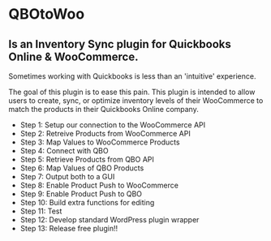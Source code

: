 # QBOtoWoo

## Is an Inventory Sync plugin for Quickbooks Online & WooCommerce.

Sometimes working with Quickbooks is less than an 'intuitive' experience.  

The goal of this plugin is to ease this pain.  This plugin is intended to allow users to create, sync, or optimize inventory levels of their WooCommerce to match the products in their Quickbooks Online company. 
<ul>
    <li>
    Step 1: Setup our connection to the WooCommerce API
    </li>
    <li>
    Step 2: Retreive Products from WooCommerce API
    </li>
    <li>
    Step 3: Map Values to WooCommerce Products
    </li>
    <li>
    Step 4: Connect with QBO
    </li>
    <li>
    Step 5: Retrieve Products from QBO API
    </li>
    <li>
    Step 6: Map Values of QBO Products
    </li>
    <li>
    Step 7: Output both to a GUI
    </li>
    <li>
    Step 8: Enable Product Push to WooCommerce
    </li>
    <li>
    Step 9: Enable Product Push to QBO 
    </li>
    <li>
    Step 10:  Build extra functions for editing
    </li>
    <li>
    Step 11: Test
    </li>
    <li>
    Step 12: Develop standard WordPress plugin wrapper
    </li>
    <li>
    Step 13: Release free plugin!!
    </li>

</ul>
